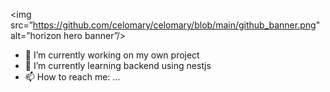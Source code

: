 <img src=”https://github.com/celomary/celomary/blob/main/github_banner.png" alt=”horizon hero banner”/>

- 🔭 I’m currently working on my own project
- 🌱 I’m currently learning backend using nestjs
- 📫 How to reach me: ...

